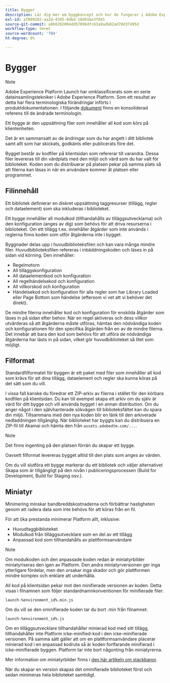 ```yaml
---
title: Bygger
description: Lär dig mer om byggkoncept och hur de fungerar i Adobe Experience Platform.
exl-id: af899282-aa2d-4395-8dbd-18d91be3f041
source-git-commit: a8b0282004dd57096dfc63a9adb82ad70d37495d
workflow-type: tm+mt
source-wordcount: '784'
ht-degree: 0%

---
```


# Bygger

>[!NOTE]
>
>Adobe Experience Platform Launch har omklassificerats som en serie datainsamlingstekniker i Adobe Experience Platform. Som ett resultat av detta har flera terminologiska förändringar införts i produktdokumentationen. I följande [dokument](../../term-updates.md) finns en konsoliderad referens till de ändrade terminologin.

Ett bygge är den uppsättning filer som innehåller all kod som körs på klientenheten.

Det är en sammansatt av de ändringar som du har angett i ditt bibliotek samt allt som har skickats, godkänts eller publicerats före det.

Bygget består av kodfiler på klientsidan som refererar till varandra. Dessa filer levereras till din värdplats med den miljö och värd som du har valt för biblioteket. Koden som du distribuerar på platsen pekar på samma plats så att filerna kan läsas in när en användare kommer åt platsen eller programmet.

## Filinnehåll

Ett bibliotek definierar en diskret uppsättning taggresurser (tillägg, regler och dataelement) som ska inkluderas i biblioteket.

Ett bygge innehåller all modulkod (tillhandahålls av tilläggsutvecklarna) och den konfiguration (anges av dig) som behövs för att driva resurserna i biblioteket. Om ett tillägg t.ex. innehåller åtgärder som inte används i reglerna finns koden som utför åtgärderna inte i bygget.

Byggnader delas upp i huvudbiblioteksfilen och kan vara många mindre filer. Huvudbiblioteksfilen refereras i inbäddningskoden och läses in på sidan vid körning. Den innehåller:

* Regelmotorn
* All tilläggskonfiguration
* All dataelementkod och konfiguration
* All regelhändelsekod och konfiguration
* All villkorskod och konfiguration
* Händelsekod och konfiguration för alla regler som har Library Loaded eller Page Bottom som händelse (eftersom vi vet att vi behöver det direkt).

De mindre filerna innehåller kod och konfiguration för enskilda åtgärder som läses in på sidan efter behov. När en regel aktiveras och dess villkor utvärderas så att åtgärderna måste utföras, hämtas den nödvändiga koden och konfigurationen för den specifika åtgärden från en av de mindre filerna. Det innebär att bara den kod som behövs för att utföra de nödvändiga åtgärderna har lästs in på sidan, vilket gör huvudbiblioteket så litet som möjligt.

## Filformat

Standardfilformatet för byggen är ett paket med filer som innehåller all kod som krävs för att dina tillägg, dataelement och regler ska kunna köras på det sätt som du vill.

I vissa fall kanske du föredrar ett ZIP-arkiv av filerna i stället för den körbara kodfilen på klientsidan. Du kan till exempel skapa ett arkiv om du själv är värd för ditt bygge och vill använda bygget i en annan distribution. Om du anger något i den självhanterade sökvägen till biblioteksfältet kan du spara din miljö. Tillsammans med den nya koden blir en länk till den arkiverade nedladdningen tillgänglig. När biblioteket har byggts kan du distribuera en ZIP-fil till Akamai och hämta den från `assets.adobedtm.com/...`.

>[!NOTE]
>
>Det finns ingenting på den platsen förrän du skapar ett bygge.

Oavsett filformat levereras bygget alltid till den plats som anges av värden.

Om du vill slutföra ett bygge markerar du ett bibliotek och väljer alternativet Skapa som är tillgängligt på den nivån i publiceringsprocessen (Build for Development, Build for Staging osv.).

## Miniatyr

Minimering minskar bandbreddskostnaderna och förbättrar hastigheten genom att radera data som inte behövs för att köras från en fil.

För att öka prestanda minimerar Platform allt, inklusive:

* Huvudtaggbiblioteket
* Modulkod från tilläggsutvecklare som en del av ett tillägg
* Anpassad kod som tillhandahålls av plattformsanvändare

>[!NOTE]
>
>Om modulkoden och den anpassade koden redan är miniatyrbilder miniatyriseras den igen av Platform. Den andra miniatyrversionen ger inga ytterligare fördelar, men den orsakar inga skador och gör plattformen mindre komplex och enklare att underhålla.

All kod på klientsidan pekar mot den minifierade versionen av koden. Detta visas i filnamnen som följer standardnamnkonventionen för minifierade filer:

`launch-%environment_id%.min.js`

Om du vill se den ominifierade koden tar du bort .min från filnamnet:

`launch-%environment_id%.js`

Om en tilläggsutvecklare tillhandahåller minierad kod med sitt tillägg, tillhandahåller inte Platform icke-minified-kod i den icke-minifierade versionen. På samma sätt gäller att om en plattformsanvändare placerar minierad kod i en anpassad kodruta så är koden fortfarande minifierad i icke-minifierade byggen. Platform tar inte bort någonting från miniatyrerna.

Mer information om miniatyrbilder finns i [den här artikeln om stackbanor](https://blog.stackpath.com/glossary/minification/).

När du skapar en version skapas det ominifierade biblioteket först och sedan minimeras hela biblioteket samtidigt.
